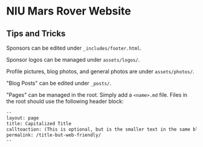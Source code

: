 # NIU Mars Rover Website
## Tips and Tricks
Sponsors can be edited under `_includes/footer.html`.

Sponsor logos can be managed under `assets/logos/`.

Profile pictures, blog photos, and general photos are under `assets/photos/`.

"Blog Posts" can be edited under `_posts/`.

"Pages" can be managed in the root.  Simply add a `<name>.md` file.  Files in the root should use the following header block:
```markdown
--
layout: page
title: Capitalized Title
calltoaction: (This is optional, but is the smaller text in the same block as the title text.)
permalink: /title-but-web-friendly/
--
```

